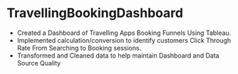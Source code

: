# TravellingBookingDashboard
* Created a Dashboard of Travelling Apps Booking Funnels Using Tableau.
* Implemented calculation/conversion to identify customers Click Through Rate From Searching to Booking sessions.
* Transformed and Cleaned data to help maintain Dashboard and Data Source Quality
